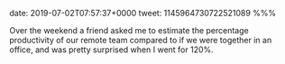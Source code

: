 date: 2019-07-02T07:57:37+0000
tweet: 1145964730722521089
%%%

Over the weekend a friend asked me to estimate the percentage productivity of our remote team compared to if we were together in an office, and was pretty surprised when I went for 120%.

